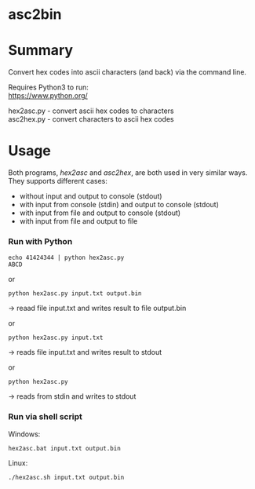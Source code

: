 asc2bin
=======

# Summary

Convert hex codes into ascii characters (and back) via the command line.

Requires Python3 to run:\
https://www.python.org/

hex2asc.py - convert ascii hex codes to characters\
asc2hex.py - convert characters to ascii hex codes

# Usage
Both programs, *hex2asc* and *asc2hex*, are both used in very similar ways. They supports different cases:
- without input and output to console (stdout)
- with input from console (stdin) and output to console (stdout)
- with input from file and output to console (stdout)
- with input from file and output to file

### Run with Python
```shell
echo 41424344 | python hex2asc.py 
ABCD
```

or
```shell
python hex2asc.py input.txt output.bin
```
-> reaad file input.txt and writes result to file output.bin

or
```shell
python hex2asc.py input.txt
```
-> reads file input.txt and writes result to stdout

or
```shell
python hex2asc.py
```
-> reads from stdin and writes to stdout

### Run via shell script
Windows:
```shell
hex2asc.bat input.txt output.bin
```

Linux:
```shell
./hex2asc.sh input.txt output.bin
```
